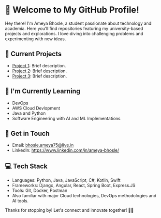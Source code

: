 # 👋 Welcome to My GitHub Profile!

Hey there! I'm Ameya Bhosle, a student passionate about technology and academia. Here you'll find repositories featuring my university-based projects and explorations. I love diving into challenging problems and experimenting with new ideas. 

## 🔭 Current Projects

- [Project 1](link): Brief description.
- [Project 2](link): Brief description.
- [Project 3](link): Brief description.

## 🌱 I'm Currently Learning

- DevOps
- AWS Cloud Devlopment
- Java and Python
- Software Engineering with AI and ML Implementations

## 💬 Get in Touch

- Email: bhosle.ameya75@live.in
- LinkedIn: https://www.linkedin.com/in/ameya-bhosle/

## 💻 Tech Stack

- Languages: Python, Java, JavaScript, C#, Kotlin, Swift
- Frameworks: Django, Angular, React, Spring Boot, Express.JS
- Tools: Git, Docker, Postman
- Also familiar with major Cloud technologies, DevOps methodologies and AI tools.

Thanks for stopping by! Let's connect and innovate together! 🚀✨

